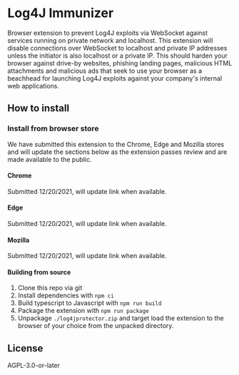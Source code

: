 # Log4J Immunizer

Browser extension to prevent Log4J exploits via WebSocket against services running on private network and localhost. This extension will disable connections over WebSocket to localhost and private IP addresses unless the initiator is also localhost or a private IP. This should harden your browser against drive-by websites, phishing landing pages, malicious HTML attachments and malicious ads that seek to use your browser as a beachhead for launching Log4J exploits against your company's internal web applications.

## How to install

### Install from browser store

We have submitted this extension to the Chrome, Edge and Mozilla stores and will update the sections below as the extension passes review and are made available to the public.

#### Chrome

Submitted 12/20/2021, will update link when available.

#### Edge

Submitted 12/20/2021, will update link when available.

#### Mozilla

Submitted 12/20/2021, will update link when available.

#### Building from source

1. Clone this repo via git
2. Install dependencies with `npm ci`
3. Build typescript to Javascript with `npm run build`
4. Package the extension with `npm run package`
5. Unpackage `./log4jprotector.zip` and target load the extension to the browser of your choice from the unpacked directory.

## License

AGPL-3.0-or-later
